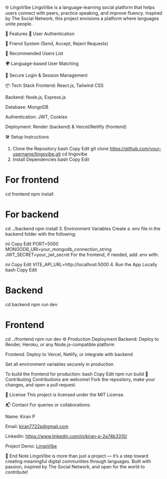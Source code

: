 🌐 LingoVibe
LingoVibe is a language-learning social platform that helps users connect with peers, practice speaking, and improve fluency. Inspired by The Social Network, this project envisions a platform where languages unite people.

🚀 Features
👥 User Authentication

🤝 Friend System (Send, Accept, Reject Requests)

🔎 Recommended Users List

🌍 Language-based User Matching

🔐 Secure Login & Session Management

📦 Tech Stack
Frontend: React.js, Tailwind CSS

Backend: Node.js, Express.js

Database: MongoDB

Authentication: JWT, Cookies

Deployment: Render (backend) & Vercel/Netlify (frontend)

🛠️ Setup Instructions
1. Clone the Repository
bash
Copy
Edit
git clone https://github.com/your-username/lingovibe.git
cd lingovibe
2. Install Dependencies
bash
Copy
Edit
# For frontend
cd frontend
npm install

# For backend
cd ../backend
npm install
3. Environment Variables
Create a .env file in the backend folder with the following:

ini
Copy
Edit
PORT=5000
MONGODB_URI=your_mongodb_connection_string
JWT_SECRET=your_jwt_secret
For the frontend, if needed, add .env with:

ini
Copy
Edit
VITE_API_URL=http://localhost:5000
4. Run the App Locally
bash
Copy
Edit
# Backend
cd backend
npm run dev

# Frontend
cd ../frontend
npm run dev
⚙️ Production Deployment
Backend: Deploy to Render, Heroku, or any Node.js-compatible platform

Frontend: Deploy to Vercel, Netlify, or integrate with backend

Set all environment variables securely in production

To build the frontend for production:
bash
Copy
Edit
npm run build
🤝 Contributing
Contributions are welcome!
Fork the repository, make your changes, and open a pull request.

📄 License
This project is licensed under the MIT License.

📬 Contact
For queries or collaborations:

Name: Kiran P

Email: kiran7722p@gmail.com

LinkedIn: https://www.linkedin.com/in/kiran-p-2a74b3310/

Project Demo: [LingoVibe](https://lingovibe.onrender.com/)

🧠 End Note
LingoVibe is more than just a project — it’s a step toward creating meaningful digital communities through languages.
Built with passion, inspired by The Social Network, and open for the world to contribute!


